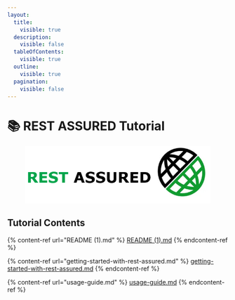 ```yaml
---
layout:
  title:
    visible: true
  description:
    visible: false
  tableOfContents:
    visible: true
  outline:
    visible: true
  pagination:
    visible: false
---
```


# 📚 REST ASSURED Tutorial

<figure><img src=".gitbook/assets/image-103-3110907096.png" alt=""><figcaption></figcaption></figure>

## Tutorial Contents

{% content-ref url="README (1).md" %}
[README (1).md](<README (1).md>)
{% endcontent-ref %}

{% content-ref url="getting-started-with-rest-assured.md" %}
[getting-started-with-rest-assured.md](getting-started-with-rest-assured.md)
{% endcontent-ref %}

{% content-ref url="usage-guide.md" %}
[usage-guide.md](usage-guide.md)
{% endcontent-ref %}
